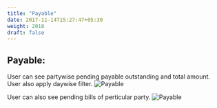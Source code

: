 ```yaml
---
title: "Payable"
date: 2017-11-14T15:27:47+05:30
weight: 2018
draft: false
---
```


## Payable: 
User can see partywise pending payable outstanding and total amount. User also apply daywise filter.
![Payable](../../../images/ios/20_payable.png "Payable")

User can also see pending bills of perticular party.
![Payable](../../../images/ios/20_1_payable.png "Payable")